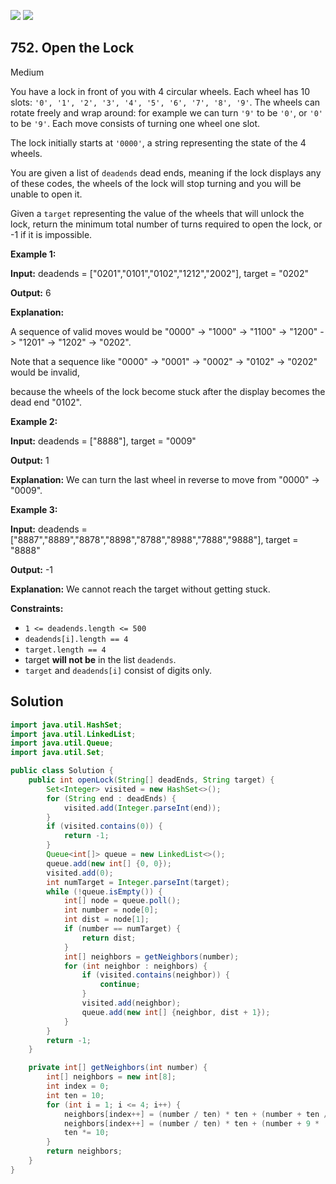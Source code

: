 [![](https://img.shields.io/github/stars/javadev/LeetCode-in-Java?label=Stars&style=flat-square)](https://github.com/javadev/LeetCode-in-Java)
[![](https://img.shields.io/github/forks/javadev/LeetCode-in-Java?label=Fork%20me%20on%20GitHub%20&style=flat-square)](https://github.com/javadev/LeetCode-in-Java/fork)

## 752\. Open the Lock

Medium

You have a lock in front of you with 4 circular wheels. Each wheel has 10 slots: `'0', '1', '2', '3', '4', '5', '6', '7', '8', '9'`. The wheels can rotate freely and wrap around: for example we can turn `'9'` to be `'0'`, or `'0'` to be `'9'`. Each move consists of turning one wheel one slot.

The lock initially starts at `'0000'`, a string representing the state of the 4 wheels.

You are given a list of `deadends` dead ends, meaning if the lock displays any of these codes, the wheels of the lock will stop turning and you will be unable to open it.

Given a `target` representing the value of the wheels that will unlock the lock, return the minimum total number of turns required to open the lock, or -1 if it is impossible.

**Example 1:**

**Input:** deadends = ["0201","0101","0102","1212","2002"], target = "0202"

**Output:** 6

**Explanation:** 

A sequence of valid moves would be "0000" -> "1000" -> "1100" -> "1200" -> "1201" -> "1202" -> "0202". 

Note that a sequence like "0000" -> "0001" -> "0002" -> "0102" -> "0202" would be invalid, 

because the wheels of the lock become stuck after the display becomes the dead end "0102".

**Example 2:**

**Input:** deadends = ["8888"], target = "0009"

**Output:** 1

**Explanation:** We can turn the last wheel in reverse to move from "0000" -> "0009".

**Example 3:**

**Input:** deadends = ["8887","8889","8878","8898","8788","8988","7888","9888"], target = "8888"

**Output:** -1

**Explanation:** We cannot reach the target without getting stuck.

**Constraints:**

*   `1 <= deadends.length <= 500`
*   `deadends[i].length == 4`
*   `target.length == 4`
*   target **will not be** in the list `deadends`.
*   `target` and `deadends[i]` consist of digits only.

## Solution

```java
import java.util.HashSet;
import java.util.LinkedList;
import java.util.Queue;
import java.util.Set;

public class Solution {
    public int openLock(String[] deadEnds, String target) {
        Set<Integer> visited = new HashSet<>();
        for (String end : deadEnds) {
            visited.add(Integer.parseInt(end));
        }
        if (visited.contains(0)) {
            return -1;
        }
        Queue<int[]> queue = new LinkedList<>();
        queue.add(new int[] {0, 0});
        visited.add(0);
        int numTarget = Integer.parseInt(target);
        while (!queue.isEmpty()) {
            int[] node = queue.poll();
            int number = node[0];
            int dist = node[1];
            if (number == numTarget) {
                return dist;
            }
            int[] neighbors = getNeighbors(number);
            for (int neighbor : neighbors) {
                if (visited.contains(neighbor)) {
                    continue;
                }
                visited.add(neighbor);
                queue.add(new int[] {neighbor, dist + 1});
            }
        }
        return -1;
    }

    private int[] getNeighbors(int number) {
        int[] neighbors = new int[8];
        int index = 0;
        int ten = 10;
        for (int i = 1; i <= 4; i++) {
            neighbors[index++] = (number / ten) * ten + (number + ten / 10) % ten;
            neighbors[index++] = (number / ten) * ten + (number + 9 * (ten / 10)) % ten;
            ten *= 10;
        }
        return neighbors;
    }
}
```